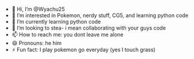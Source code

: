 - 👋 Hi, I’m @Wyachu25
- 👀 I’m interested in Pokemon, nerdy stuff, CG5, and learning python code
- 🌱 I’m currently learning python code
- 💞️ I’m looking to stea- i mean collaborating with your guys code
- 📫 How to reach me: you dont leave me alone
- 😄 Pronouns: he him
- ⚡ Fun fact: I play pokemon go everyday (yes I touch grass)

<!---
Wyachu25/Wyachu25 is a ✨ special ✨ repository because its `README.md` (this file) appears on your GitHub profile.
You can click the Preview link to take a look at your changes.
--->
